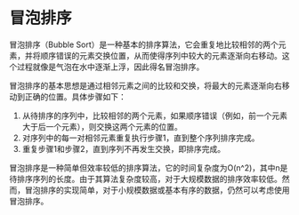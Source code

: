 # 冒泡排序

冒泡排序（Bubble Sort）是一种基本的排序算法，它会重复地比较相邻的两个元素，并将顺序错误的元素交换位置，从而使得序列中较大的元素逐渐向右移动。这个过程就像是气泡在水中逐渐上浮，因此得名冒泡排序。

冒泡排序的基本思想是通过相邻元素之间的比较和交换，将最大的元素逐渐向右移动到正确的位置。具体步骤如下：

1.  从待排序的序列中，比较相邻的两个元素，如果顺序错误（例如，前一个元素大于后一个元素），则交换这两个元素的位置。
2.  对序列中的每一对相邻元素重复执行步骤1，直到整个序列排序完成。
3.  重复步骤1和步骤2，直到序列不再发生交换，即排序完成。

冒泡排序是一种简单但效率较低的排序算法，它的时间复杂度为O(n^2)，其中n是待排序序列的长度。由于其算法复杂度较高，对于大规模数据的排序效率较低。然而，冒泡排序的实现简单，对于小规模数据或基本有序的数据，仍然可以考虑使用冒泡排序。
